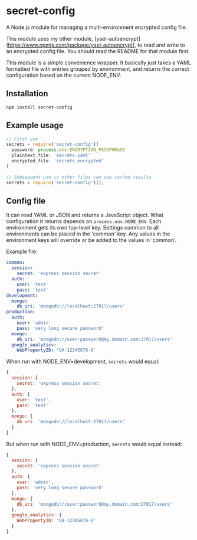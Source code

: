 # secret-config
A Node.js module for managing a multi-environment encrypted config file.

This module uses my other module, [yael-autoencrypt](https://www.npmjs.com/package/yael-autoencrypt],
to read and write to an encrypted config file. You should read the README for that module first.

This module is a simple convenience wrapper. It basically just takes a YAML formatted file with
entries grouped by environment, and returns the correct configuration based on the current NODE_ENV.

## Installation
```
npm install secret-config
```

## Example usage
```javascript
// First use
secrets = require('secret-config')(
  password: process.env.ENCRYPTION_PASSPHRASE
  plaintext_file: 'secrets.yaml'
  encrypted_file: 'secrets.encrypted'
)

// Subsequent use in other files can use cached results
secrets = require('secret-config')();
```

## Config file
It can read YAML or JSON and returns a JavaScript object.
What configuration it returns depends on `process.env.NODE_ENV`.
Each environment gets its own top-level key.
Settings common to all environments can be placed in the 'common' key.
Any values in the environment keys will override or be added to the values in 'common'.

Example file:

```yaml
common:
  session:
    secret: 'express session secret'
  auth:
    user: 'test'
    pass: 'test'
development:
  mongo:
    db_uri: 'mongodb://localhost:27017/users'
production:
  auth:
    user: 'admin'
    pass: 'very long secure password'
  mongo:
    db_uri: 'mongodb://user:password@my.domain.com:27017/users'
  google_analytics:
    WebPropertyID: 'UA-12345678-9'
```

When run with NODE_ENV=development, `secrets` would equal:
```javascript
{
  session: {
    secret: 'express session secret'
  },
  auth: {
    user: 'test',
    pass: 'test'
  },
  mongo: {
    db_uri: 'mongodb://localhost:27017/users'
  }
}
```

But when run with NODE_ENV=production, `secrets` would equal instead:
```javascript
{
  session: {
    secret: 'express session secret'
  },
  auth: {
    user: 'admin',
    pass: 'very long secure password'
  },
  mongo: {
    db_uri: 'mongodb://user:password@my.domain.com:27017/users'
  },
  google_analytics: {
    WebPropertyID: 'UA-12345678-9'
  }
}
```
